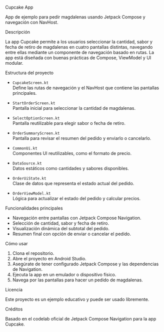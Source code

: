  Cupcake App

App de ejemplo para pedir magdalenas usando Jetpack Compose y navegación con NavHost.



 Descripción

La app Cupcake permite a los usuarios seleccionar la cantidad, sabor y fecha de retiro de magdalenas en cuatro pantallas distintas, navegando entre ellas mediante un componente de navegación basado en rutas. La app está diseñada con buenas prácticas de Compose, ViewModel y UI modular.


 Estructura del proyecto

- `CupcakeScreen.kt`  
  Define las rutas de navegación y el NavHost que contiene las pantallas principales.

- `StartOrderScreen.kt`  
  Pantalla inicial para seleccionar la cantidad de magdalenas.

- `SelectOptionScreen.kt`  
  Pantalla reutilizable para elegir sabor o fecha de retiro.

- `OrderSummaryScreen.kt`  
  Pantalla para revisar el resumen del pedido y enviarlo o cancelarlo.

- `CommonUi.kt`  
  Componentes UI reutilizables, como el formato de precio.

- `DataSource.kt`  
  Datos estáticos como cantidades y sabores disponibles.

- `OrderUiState.kt`  
  Clase de datos que representa el estado actual del pedido.

- `OrderViewModel.kt`  
  Lógica para actualizar el estado del pedido y calcular precios.



Funcionalidades principales

- Navegación entre pantallas con Jetpack Compose Navigation.
- Selección de cantidad, sabor y fecha de retiro.
- Visualización dinámica del subtotal del pedido.
- Resumen final con opción de enviar o cancelar el pedido.

 Cómo usar

1. Clona el repositorio.
2. Abre el proyecto en Android Studio.
3. Asegúrate de tener configurado Jetpack Compose y las dependencias de Navigation.
4. Ejecuta la app en un emulador o dispositivo físico.
5. Navega por las pantallas para hacer un pedido de magdalenas.


Licencia

Este proyecto es un ejemplo educativo y puede ser usado libremente.



 Créditos

Basado en el codelab oficial de Jetpack Compose Navigation para la app Cupcake.

